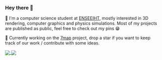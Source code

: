 ### Hey there 👋
<p>
  📖  I'm a computer science student at <a href="https://www.enseeiht.fr/">ENSEEIHT</a>, mostly interested in 3D rendering, computer graphics and physics simulations. Most of my projects are published as public, feel free to check out my pins 😁
</p>
<p>
🚀  Currently working on the <a href="https://github.com/7map/7map">7map</a> project, drop a star if you want to keep track of our work / contribute with some ideas.
</p>
<a href="http://www.sandbox.l3alr0g.fr">
  <img align="center" src="https://github-readme-stats.vercel.app/api?username=l3alr0g&show_icons=true&theme=gotham&count_private=true&custom_title=l3alr0g's+Github+Stats&include_all_commits=true&bg_color=00000000&hide_border=true" />
</a>
<a href="https://github.com/l3alr0g?tab=repositories">
  <img align="center" src="https://github-readme-stats.vercel.app/api/top-langs/?username=l3alr0g&layout=compact&theme=gotham&bg_color=00000000&hide_border=true&langs_count=10" />
</a>
